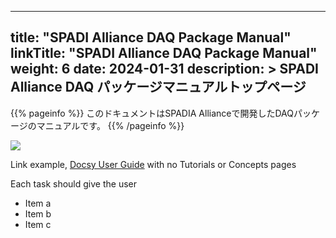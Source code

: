 
---
title: "SPADI Alliance DAQ Package Manual"
linkTitle: "SPADI Alliance DAQ Package Manual"
weight: 6
date: 2024-01-31
description: >
  SPADI Alliance DAQ パッケージマニュアルトップページ
---

{{% pageinfo %}}
このドキュメントはSPADIA Allianceで開発したDAQパッケージのマニュアルです。
{{% /pageinfo %}}


![](https://upload.wikimedia.org/wikipedia/commons/thumb/9/9e/Picea_abies_shoot_with_buds%2C_Sogndal%2C_Norway.jpg/240px-Picea_abies_shoot_with_buds%2C_Sogndal%2C_Norway.jpg)


Link example, [Docsy User Guide](https://docsy.dev/docs/) with no Tutorials or Concepts pages

Each task should give the user

* Item a
* Item b
* Item c
